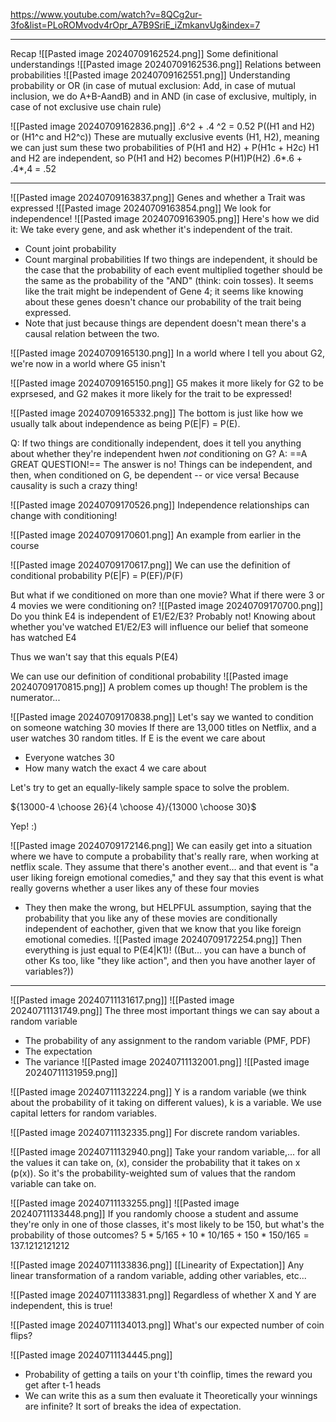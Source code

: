 https://www.youtube.com/watch?v=8QCg2ur-3fo&list=PLoROMvodv4rOpr_A7B9SriE_iZmkanvUg&index=7

-------

Recap
![[Pasted image 20240709162524.png]]
Some definitional understandings
![[Pasted image 20240709162536.png]]
Relations between probabilities
![[Pasted image 20240709162551.png]]
Understanding probability or OR (in case of mutual exclusion: Add, in case of mutual inclusion, we do A+B-AandB) and in AND (in case of exclusive, multiply, in case of not exclusive use chain rule)

![[Pasted image 20240709162836.png]]
.6^2 + .4 ^2 = 0.52
P((H1 and H2) or (H1^c and H2^c))
These are mutually exclusive events (H1, H2), meaning we can just sum these two probabilities of 
P(H1 and H2) + P(H1c + H2c)
H1 and H2 are independent, so P(H1 and H2) becomes P(H1)P(H2)
.6*.6 + .4*,4 = .52

----

![[Pasted image 20240709163837.png]]
Genes and whether a Trait was expressed
![[Pasted image 20240709163854.png]]
We look for independence!
![[Pasted image 20240709163905.png]]
Here's how we did it: We take every gene, and ask whether it's independent of the trait.
- Count joint probability
- Count marginal probabilities
If two things are independent, it should be the case that the probability of each event multiplied together should be the same as the probability of the "AND" (think: coin tosses).
It seems like the trait might be independent of Gene 4; it seems like knowing about these genes doesn't chance our probability of the trait being expressed.
- Note that just because things are dependent doesn't mean there's a causal relation between the two.

![[Pasted image 20240709165130.png]]
In a world where I tell you about G2, we're now in a world where G5 inisn't 

![[Pasted image 20240709165150.png]]
G5 makes it more likely for G2 to be exprsesed, and G2 makes it more likely for the trait to be expressed!

![[Pasted image 20240709165332.png]]
The bottom is just like how we usually talk about independence as being P(E|F) = P(E).

Q: If two things are conditionally independent, does it tell you anything about whether they're independent hwen *not* conditioning on G?
A: ==A GREAT QUESTION!== The answer is no! Things can be independent, and then, when conditioned on G, be dependent -- or vice versa! Because causality is such a crazy thing!

![[Pasted image 20240709170526.png]]
Independence relationships can change with conditioning!


![[Pasted image 20240709170601.png]]
An example from earlier in the course

![[Pasted image 20240709170617.png]]
We can use the definition of conditional probability P(E|F) = P(EF)/P(F)

But what if we conditioned on more than one movie? What if there were 3 or 4 movies we were conditioning on?
![[Pasted image 20240709170700.png]]
Do you think E4 is independent of E1/E2/E3? Probably not! Knowing about whether you've watched E1/E2/E3 will influence our belief that someone has watched E4

Thus we wan't say that this equals P(E4)

We can use our definition of conditional probability
![[Pasted image 20240709170815.png]]
A problem comes up though! The problem is the numerator...

![[Pasted image 20240709170838.png]]
Let's say we wanted to condition on someone watching 30 movies
If there are 13,000 titles on Netflix, and a user watches 30 random titles.
If E is the event we care about
- Everyone watches 30
- How many watch the exact 4 we care about

Let's try to get an equally-likely sample space to solve the problem.


${13000-4 \choose 26}{4 \choose 4}/{13000 \choose 30}$

Yep! :) 

![[Pasted image 20240709172146.png]]
We can easily get into a situation where we have to compute a probability that's really rare, when working at netflix scale.
They assume that there's another event... and that event is "a user liking foreign emotional comedies," and they say that this event is what really governs whether a user likes any of these four movies
- They then make the wrong, but HELPFUL assumption, saying that the probability that you like any of these movies are conditionally independent of eachother, given that we know that you like foreign emotional comedies.
![[Pasted image 20240709172254.png]]
Then everything is just equal to P(E4|K1)!
((But... you can have a bunch of other Ks too, like "they like action", and then you have another layer of variables?))


---

![[Pasted image 20240711131617.png]]
![[Pasted image 20240711131749.png]]
The three most important things we can say about a random variable
- The probability of any assignment to the random variable (PMF, PDF)
- The expectation
- The variance
![[Pasted image 20240711132001.png]]
![[Pasted image 20240711131959.png]]

![[Pasted image 20240711132224.png]]
Y is a random variable (we think about the probability of it taking on different values), k is a variable. We use capital letters for random variables.


![[Pasted image 20240711132335.png]]
For discrete random variables. 

![[Pasted image 20240711132940.png]]
Take your random variable,... for all the values it can take on, (x), consider the probability that it takes on x (p(x)). So it's the probability-weighted sum of values that the random variable can take on.

![[Pasted image 20240711133255.png]]
![[Pasted image 20240711133448.png]]
If you randomly choose a student and assume they're only in one of those classes, it's most likely to be 150, but what's the probability of those outcomes?
$5*5/165+10*10/165+150*150/165 = 137.1212121212$


![[Pasted image 20240711133836.png]]
[[Linearity of Expectation]]
Any linear transformation of a random variable, adding other variables, etc... 

![[Pasted image 20240711133831.png]]
Regardless of whether X and Y are independent, this is true!


![[Pasted image 20240711134013.png]]
What's our expected number of coin flips?

![[Pasted image 20240711134445.png]]
- Probability of getting a tails on your t'th coinflip, times the reward you get after t-1 heads
- We can write this as a sum then evaluate it
Theoretically your winnings are infinite? It sort of breaks the idea of expectation.